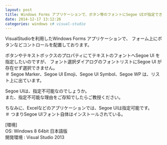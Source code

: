 ```yaml
---
layout: post
title: Windows Forms アプリケーションで、ボタン等のフォントにSegoe UIが指定できない
date: 2014-12-17 13:12:26
categories: windows c# visual-studio
---
```

<!-- {% raw %} -->
<p>VisualStudioを利用したWindows Forms アプリケーションで、
フォーム上にボタンなどコントロールを配置しております。</p>

<p>ボタンやテキストボックスのプロパティにてテキストのフォントへSegoe UI を指定したいのですが、
フォント選択ダイアログのフォントリストにSegoe UI が存在せず選択できません。<br>
＃ Segoe Marker、Segoe UI Emoji、Segoe UI Symbol、Segoe WP は、リスト上に出ています。</p>

<p>Segoe UIは、指定不可能なのでしょうか。<br>
また、指定不可能な理由をご存知でしたらご教授ください。</p>

<p>ちなみに、Excelなどのアプリケーションでは、Segoe UIは指定可能です。<br>
＃ つまりSegoe UIフォント自体はインストールされている。</p>

<p>[環境]<br>
OS: Windows 8 64bit 日本語版<br>
開発環境 : Visual Studio 2013</p>
<!-- {% endraw %} -->
